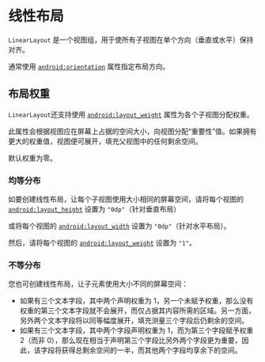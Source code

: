 # 线性布局

`LinearLayout` 是一个视图组，用于使所有子视图在单个方向（垂直或水平）保持对齐。

通常使用 [`android:orientation`](https://developer.android.com/reference/android/widget/LinearLayout?hl=zh-cn#attr_android:orientation) 属性指定布局方向。

## 布局权重

`LinearLayout`还支持使用 [`android:layout_weight`](https://developer.android.com/reference/android/widget/LinearLayout.LayoutParams?hl=zh-cn#attr_android:layout_weight) 属性为各个子视图分配权重。

此属性会根据视图应在屏幕上占据的空间大小，向视图分配“重要性”值。如果拥有更大的权重值，视图便可展开，填充父视图中的任何剩余空间。

默认权重为零。

### 均等分布

如要创建线性布局，让每个子视图使用大小相同的屏幕空间，请将每个视图的 [`android:layout_height`](https://developer.android.com/reference/android/view/ViewGroup.LayoutParams?hl=zh-cn#attr_android:layout_height) 设置为 `"0dp"`（针对垂直布局）

或将每个视图的 [`android:layout_width`](https://developer.android.com/reference/android/view/ViewGroup.LayoutParams?hl=zh-cn#attr_android:layout_width) 设置为 `"0dp"`（针对水平布局）。

然后，请将每个视图的 [`android:layout_weight`](https://developer.android.com/reference/android/widget/LinearLayout.LayoutParams?hl=zh-cn#attr_android:layout_weight) 设置为 `"1"`。

### 不等分布

您也可创建线性布局，让子元素使用大小不同的屏幕空间：

- 如果有三个文本字段，其中两个声明权重为 1，另一个未赋予权重，那么没有权重的第三个文本字段就不会展开，而仅占据其内容所需的区域。另一方面，另外两个文本字段将以同等幅度展开，填充测量三个字段后仍剩余的空间。
- 如果有三个文本字段，其中两个字段声明权重为 1，而为第三个字段赋予权重 2（而非 0），那么现在相当于声明第三个字段比另外两个字段更为重要，因此，该字段将获得总剩余空间的一半，而其他两个字段均享余下的空间。